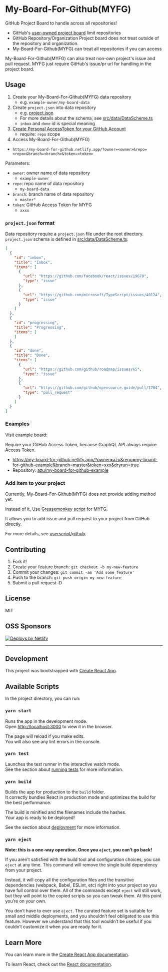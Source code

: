 # My-Board-For-Github(MYFG)

GitHub Project Board to handle across all repositories!

- GitHub's [user-owned project board](https://docs.github.com/en/github/managing-your-work-on-github/creating-a-project-board#creating-a-user-owned-project-board) limit repositories
- GitHub Repository/Organization Project board does not treat outside of the repository and organization.
- My-Board-For-Github(MYFG) can treat all repositories if you can access

My-Board-For-Github(MYFG) can also treat non-own project's issue and pull request.
MYFG just require GitHub's issue/pr url for handling in the project board.

## Usage

1. Create your My-Board-For-Github(MYFG) data repository
    - e.g. `example-owner/my-board-data`
2. Create `project.json` into data repository
    - e.g. [project.json](https://github.com/azu/my-board-for-github-example/blob/master/project.json)
    - For more details about the schema, see [src/data/DataScheme.ts](src/data/DataScheme.ts)
    - `inbox` and `done` id is special meaning
2. [Create Personal AccessToken for your GitHub Account](https://docs.github.com/en/github/authenticating-to-github/creating-a-personal-access-token)
    - require: `repo` scope
3. Access My-Board-For-Github(MYFG)

- `https://my-board-for-github.netlify.app/?owner=<owner>&repo=<repo>&branch=<branch>&token=<token>`

Parameters:

- `owner`: owner name of data repository
    - `example-owner`
- `repo`: repo name of data repository
    - `my-board-data`
- `branch`: branch name of data repository
    - `master"`
- `token`: GitHub Access Token for MYFG
    - `xxxx`
    
### `project.json` format

Data repository require a `project.json` file under the root directory.
`project.json` schema is defined in [src/data/DataScheme.ts](src/data/DataScheme.ts).

```json
[
  {
    "id": "inbox",
    "title": "Inbox",
    "items": [
      {
        "url": "https://github.com/facebook/react/issues/19670",
        "type": "issue"
      },
      {
        "url": "https://github.com/microsoft/TypeScript/issues/40124",
        "type": "issue"
      }
    ]
  },
  {
    "id": "progressing",
    "title": "Progressing",
    "items": [
    ]
  },
  {
    "id": "done",
    "title": "Done",
    "items": [
      {
        "url": "https://github.com/github/roadmap/issues/65",
        "type": "issue"
      },
      {
        "url": "https://github.com/github/opensource.guide/pull/1704",
        "type": "pull_request"
      }
    ]
  }
]
```

### Examples

Visit example board:

Require your GitHub Access Token, because GraphQL API always require Access Token. 

- <https://my-board-for-github.netlify.app/?owner=azu&repo=my-board-for-github-example&branch=master&token=xxx&dryrun=true>
- Repository: [azu/my-board-for-github-example](https://github.com/azu/my-board-for-github-example)

### Add item to your project

Currently, My-Board-For-Github(MYFG) does not provide adding method yet.

Instead of it, Use [Greasemonkey script](userscript/github) for MYFG.

It allows you to add issue and pull request to your project from GitHub directly.

For more details, see [userscript/github](userscript/github).

## Contributing

1. Fork it!
2. Create your feature branch: `git checkout -b my-new-feature`
3. Commit your changes: `git commit -am 'Add some feature'`
4. Push to the branch: `git push origin my-new-feature`
5. Submit a pull request :D

## License

MIT

## OSS Sponsors
          
<a href="https://www.netlify.com">
<img src="https://www.netlify.com/img/global/badges/netlify-color-bg.svg" alt="Deploys by Netlify" />
</a>
            

---

## Development

This project was bootstrapped with [Create React App](https://github.com/facebook/create-react-app).

## Available Scripts

In the project directory, you can run:

### `yarn start`

Runs the app in the development mode.<br />
Open [http://localhost:3000](http://localhost:3000) to view it in the browser.

The page will reload if you make edits.<br />
You will also see any lint errors in the console.

### `yarn test`

Launches the test runner in the interactive watch mode.<br />
See the section about [running tests](https://facebook.github.io/create-react-app/docs/running-tests) for more information.

### `yarn build`

Builds the app for production to the `build` folder.<br />
It correctly bundles React in production mode and optimizes the build for the best performance.

The build is minified and the filenames include the hashes.<br />
Your app is ready to be deployed!

See the section about [deployment](https://facebook.github.io/create-react-app/docs/deployment) for more information.

### `yarn eject`

**Note: this is a one-way operation. Once you `eject`, you can’t go back!**

If you aren’t satisfied with the build tool and configuration choices, you can `eject` at any time. This command will remove the single build dependency from your project.

Instead, it will copy all the configuration files and the transitive dependencies (webpack, Babel, ESLint, etc) right into your project so you have full control over them. All of the commands except `eject` will still work, but they will point to the copied scripts so you can tweak them. At this point you’re on your own.

You don’t have to ever use `eject`. The curated feature set is suitable for small and middle deployments, and you shouldn’t feel obligated to use this feature. However we understand that this tool wouldn’t be useful if you couldn’t customize it when you are ready for it.

## Learn More

You can learn more in the [Create React App documentation](https://facebook.github.io/create-react-app/docs/getting-started).

To learn React, check out the [React documentation](https://reactjs.org/).
